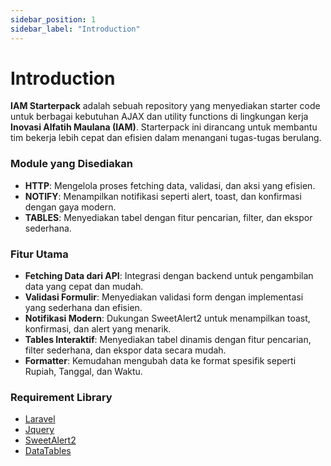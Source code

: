 ```yaml
---
sidebar_position: 1
sidebar_label: "Introduction"
---
```


# Introduction

**IAM Starterpack** adalah sebuah repository yang menyediakan starter code untuk berbagai kebutuhan AJAX dan utility functions di lingkungan kerja **Inovasi Alfatih Maulana (IAM)**. Starterpack ini dirancang untuk membantu tim bekerja lebih cepat dan efisien dalam menangani tugas-tugas berulang.


### Module yang Disediakan
- **HTTP**: Mengelola proses fetching data, validasi, dan aksi yang efisien.
- **NOTIFY**: Menampilkan notifikasi seperti alert, toast, dan konfirmasi dengan gaya modern.
- **TABLES**: Menyediakan tabel dengan fitur pencarian, filter, dan ekspor sederhana.

### Fitur Utama
- **Fetching Data dari API**: Integrasi dengan backend untuk pengambilan data yang cepat dan mudah.
- **Validasi Formulir**: Menyediakan validasi form dengan implementasi yang sederhana dan efisien.
- **Notifikasi Modern**: Dukungan SweetAlert2 untuk menampilkan toast, konfirmasi, dan alert yang menarik.
- **Tables Interaktif**: Menyediakan tabel dinamis dengan fitur pencarian, filter sederhana, dan ekspor data secara mudah.
- **Formatter**: Kemudahan mengubah data ke format spesifik seperti Rupiah, Tanggal, dan Waktu.

### Requirement Library

- [Laravel](https://laravel.com/)
- [Jquery](https://jquery.com/)
- [SweetAlert2](https://sweetalert2.github.io/)
- [DataTables](https://datatables.net/)
